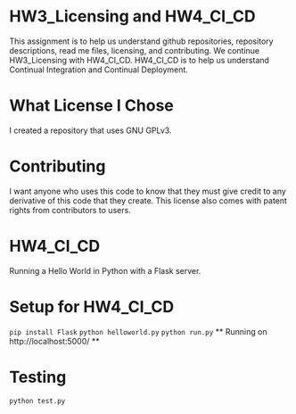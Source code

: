 # HW3_Licensing and HW4_CI_CD
This assignment is to help us understand github repositories, repository descriptions, read me files, licensing, and contributing.
We continue HW3_Licensing with HW4_CI_CD. HW4_CI_CD is to help us understand Continual Integration and Continual Deployment.
# What License I Chose
I created a repository that uses GNU GPLv3. 
# Contributing
I want anyone who uses this code to know that they must give credit to any derivative of this code that they create. This license also comes with patent rights from contributors to users.
# HW4_CI_CD
Running a Hello World in Python with a Flask server.
# Setup for HW4_CI_CD
`pip install Flask`
`python helloworld.py`
`python run.py`
** Running on http://localhost:5000/ **
# Testing
`python test.py`

